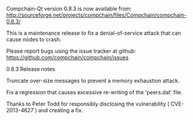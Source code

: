 Compchain-Qt version 0.8.3 is now available from:
  http://sourceforge.net/projects/compchain/files/Compchain/compchain-0.8.3/

This is a maintenance release to fix a denial-of-service attack that
can cause nodes to crash.

Please report bugs using the issue tracker at github:
  https://github.com/compchain/compchain/issues

0.8.3 Release notes

Truncate over-size messages to prevent a memory exhaustion attack.

Fix a regression that causes excessive re-writing of the 'peers.dat' file.


Thanks to Peter Todd for responsibly disclosing the vulnerability
( CVE-2013-4627 ) and creating a fix.
